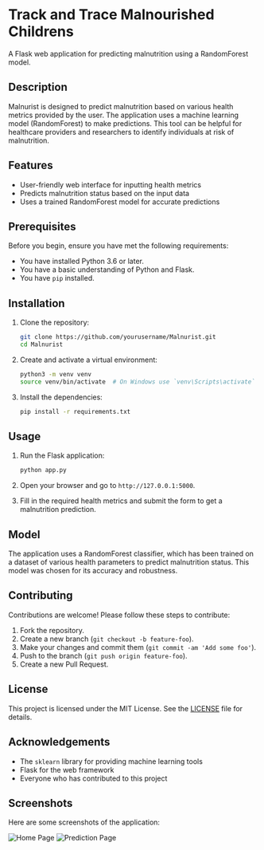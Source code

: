 # Track and Trace Malnourished Childrens

A Flask web application for predicting malnutrition using a RandomForest model.

## Description

Malnurist is designed to predict malnutrition based on various health metrics provided by the user. The application uses a machine learning model (RandomForest) to make predictions. This tool can be helpful for healthcare providers and researchers to identify individuals at risk of malnutrition.

## Features

- User-friendly web interface for inputting health metrics
- Predicts malnutrition status based on the input data
- Uses a trained RandomForest model for accurate predictions

## Prerequisites

Before you begin, ensure you have met the following requirements:
- You have installed Python 3.6 or later.
- You have a basic understanding of Python and Flask.
- You have `pip` installed.

## Installation

1. Clone the repository:
    ```bash
    git clone https://github.com/yourusername/Malnurist.git
    cd Malnurist
    ```

2. Create and activate a virtual environment:
    ```bash
    python3 -m venv venv
    source venv/bin/activate  # On Windows use `venv\Scripts\activate`
    ```

3. Install the dependencies:
    ```bash
    pip install -r requirements.txt
    ```

## Usage

1. Run the Flask application:
    ```bash
    python app.py
    ```

2. Open your browser and go to `http://127.0.0.1:5000`.

3. Fill in the required health metrics and submit the form to get a malnutrition prediction.

## Model

The application uses a RandomForest classifier, which has been trained on a dataset of various health parameters to predict malnutrition status. This model was chosen for its accuracy and robustness.

## Contributing

Contributions are welcome! Please follow these steps to contribute:

1. Fork the repository.
2. Create a new branch (`git checkout -b feature-foo`).
3. Make your changes and commit them (`git commit -am 'Add some foo'`).
4. Push to the branch (`git push origin feature-foo`).
5. Create a new Pull Request.

## License

This project is licensed under the MIT License. See the [LICENSE](LICENSE) file for details.

## Acknowledgements

- The `sklearn` library for providing machine learning tools
- Flask for the web framework
- Everyone who has contributed to this project

## Screenshots

Here are some screenshots of the application:

![Home Page](images/homepage.png)
![Prediction Page](images/prediction.png)

